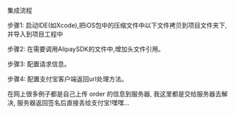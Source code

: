 集成流程

步骤1:
启动IDE(如Xcode),把iOS包中的压缩文件中以下文件拷贝到项目文件夹下,并导入到项目工程中

步骤2:
在需要调用AlipaySDK的文件中,增加头文件引用。

步骤3:
配置请求信息。

步骤4:
配置支付宝客户端返回url处理方法。

在网上很多例子都是自己上传 order 的信息到服务器, 我这里都是交给服务器去解决, 服务器返回签名后直接丢给支付宝!嘿嘿...
